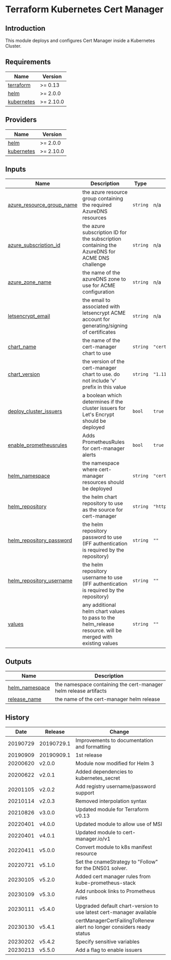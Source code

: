 # Terraform Kubernetes Cert Manager

## Introduction

This module deploys and configures Cert Manager inside a Kubernetes Cluster.

<!-- BEGIN_TF_DOCS -->
## Requirements

| Name | Version |
|------|---------|
| <a name="requirement_terraform"></a> [terraform](#requirement\_terraform) | >= 0.13 |
| <a name="requirement_helm"></a> [helm](#requirement\_helm) | >= 2.0.0 |
| <a name="requirement_kubernetes"></a> [kubernetes](#requirement\_kubernetes) | >= 2.10.0 |

## Providers

| Name | Version |
|------|---------|
| <a name="provider_helm"></a> [helm](#provider\_helm) | >= 2.0.0 |
| <a name="provider_kubernetes"></a> [kubernetes](#provider\_kubernetes) | >= 2.10.0 |



## Inputs

| Name | Description | Type | Default | Required |
|------|-------------|------|---------|:--------:|
| <a name="input_azure_resource_group_name"></a> [azure\_resource\_group\_name](#input\_azure\_resource\_group\_name) | the azure resource group containing the required AzureDNS resources | `string` | n/a | yes |
| <a name="input_azure_subscription_id"></a> [azure\_subscription\_id](#input\_azure\_subscription\_id) | the azure subscription ID for the subscription containing the AzureDNS for ACME DNS challenge | `string` | n/a | yes |
| <a name="input_azure_zone_name"></a> [azure\_zone\_name](#input\_azure\_zone\_name) | the name of the azureDNS zone to use for ACME configuration | `string` | n/a | yes |
| <a name="input_letsencrypt_email"></a> [letsencrypt\_email](#input\_letsencrypt\_email) | the email to associated with letsencrypt ACME account for generating/signing of certificates | `string` | n/a | yes |
| <a name="input_chart_name"></a> [chart\_name](#input\_chart\_name) | the name of the cert-manager chart to use | `string` | `"cert-manager"` | no |
| <a name="input_chart_version"></a> [chart\_version](#input\_chart\_version) | the version of the cert-manager chart to use. do not include 'v' prefix in this value | `string` | `"1.11.0"` | no |
| <a name="input_deploy_cluster_issuers"></a> [deploy\_cluster\_issuers](#input\_deploy\_cluster\_issuers) | a boolean which determines if the cluster issuers for Let's Encrypt should be deployed | `bool` | `true` | no |
| <a name="input_enable_prometheusrules"></a> [enable\_prometheusrules](#input\_enable\_prometheusrules) | Adds PrometheusRules for cert-manager alerts | `bool` | `true` | no |
| <a name="input_helm_namespace"></a> [helm\_namespace](#input\_helm\_namespace) | the namespace where cert-manager resources should be deployed | `string` | `"cert-manager-system"` | no |
| <a name="input_helm_repository"></a> [helm\_repository](#input\_helm\_repository) | the helm chart repository to use as the source for cert-manager | `string` | `"https://charts.jetstack.io"` | no |
| <a name="input_helm_repository_password"></a> [helm\_repository\_password](#input\_helm\_repository\_password) | the helm repository password to use (IFF authentication is required by the repository) | `string` | `""` | no |
| <a name="input_helm_repository_username"></a> [helm\_repository\_username](#input\_helm\_repository\_username) | the helm repository username to use (IFF authentication is required by the repository) | `string` | `""` | no |
| <a name="input_values"></a> [values](#input\_values) | any additional helm chart values to pass to the helm\_release resource. will be merged with existing values | `string` | `""` | no |

## Outputs

| Name | Description |
|------|-------------|
| <a name="output_helm_namespace"></a> [helm\_namespace](#output\_helm\_namespace) | the namespace containing the cert-manager helm release artifacts |
| <a name="output_release_name"></a> [release\_name](#output\_release\_name) | the name of the cert-manager helm release |
<!-- END_TF_DOCS -->

## History

| Date     | Release    | Change                                                               |
| -------- | ---------- | -------------------------------------------------------------------- |
| 20190729 | 20190729.1 | Improvements to documentation and formatting                         |
| 20190909 | 20190909.1 | 1st release                                                          |
| 20200620 | v2.0.0     | Module now modified for Helm 3                                       |
| 20200622 | v2.0.1     | Added dependencies to kubernetes_secret                              |
| 20201105 | v2.0.2     | Add registry username/password support                               |
| 20210114 | v2.0.3     | Removed interpolation syntax                                         |
| 20210826 | v3.0.0     | Updated module for Terraform v0.13                                   |
| 20220401 | v4.0.0     | Updated module to allow use of MSI                                   |
| 20220401 | v4.0.1     | Updated module to cert-manager.io/v1                                 |
| 20220411 | v5.0.0     | Convert module to k8s manifest resource                              |
| 20220721 | v5.1.0     | Set the cnameStrategy to "Follow" for the DNS01 solver.              |
| 20230105 | v5.2.0     | Added cert manager rules from kube-prometheus-stack                  |
| 20230109 | v5.3.0     | Add runbook links to Prometheus rules                                |
| 20230111 | v5.4.0     | Upgraded default chart-version to use latest cert-manager available  |
| 20230130 | v5.4.1     | certManagerCertFailingToRenew alert no longer considers ready status |
| 20230202 | v5.4.2     | Specify sensitive variables                                          |
| 20230213 | v5.5.0     | Add a flag to enable issuers                                         |

